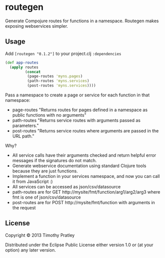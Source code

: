 # routegen

Generate Compojure routes for functions in a namespace.
Routegen makes exposing webservices simpler.

## Usage

Add `[routegen "0.1.2"]` to your project.clj `:dependencies`

```clojure
(def app-routes
  (apply routes
         (concat
          (page-routes 'myns.pages)
          (path-routes 'myns.services)
          (post-routes 'myns.services))))
```

Pass a namespace to create a page or service for each function in that namespace:
* page-routes "Returns routes for pages defined in a namespace as public functions with no arguments"
* path-routes "Returns service routes with arguments passed as parameters."
* post-routes "Returns service routes where arguments are passed in the URL path."

Why?
* All service calls have their arguments checked and return helpful error messages if the signatures do not match.
* Generate webservice documentation using standard Clojure tools because they are just functions.
* Implement a function in your services namespace, and now you can call it from JavaScript :)
* All services can be accessed as json/csv/datasource
* path-routes are for GET http://mysite/fmt/function/arg1/arg2/arg3 where fmt is one of json/csv/datasource
* post-routes are for POST http://mysite/fmt/function with arguments in the request

## License

Copyright © 2013 Timothy Pratley

Distributed under the Eclipse Public License either version 1.0 or (at
your option) any later version.





